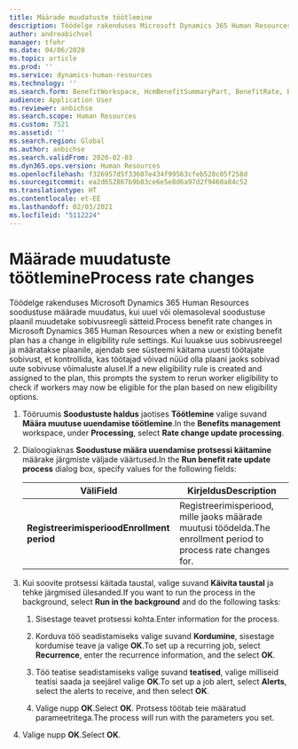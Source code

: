 ```yaml
---
title: Määrade muudatuste töötlemine
description: Töödelge rakenduses Microsoft Dynamics 365 Human Resources soodustuse määrade muudatus, kui uuel või olemasoleval soodustuse plaanil muudetake sobivusreegli sätteid.
author: andreabichsel
manager: tfehr
ms.date: 04/06/2020
ms.topic: article
ms.prod: ''
ms.service: dynamics-human-resources
ms.technology: ''
ms.search.form: BenefitWorkspace, HcmBenefitSummaryPart, BenefitRate, BenefitEligibilityProcessResultViewer
audience: Application User
ms.reviewer: anbichse
ms.search.scope: Human Resources
ms.custom: 7521
ms.assetid: ''
ms.search.region: Global
ms.author: anbichse
ms.search.validFrom: 2020-02-03
ms.dyn365.ops.version: Human Resources
ms.openlocfilehash: f326957d5f33607e434f99563cfeb528c05f258d
ms.sourcegitcommit: ea2d652867b9b83ce6e5e8d6a97d2f9460a84c52
ms.translationtype: HT
ms.contentlocale: et-EE
ms.lasthandoff: 02/03/2021
ms.locfileid: "5112224"
---
```

# <a name="process-rate-changes"></a><span data-ttu-id="def50-103">Määrade muudatuste töötlemine</span><span class="sxs-lookup"><span data-stu-id="def50-103">Process rate changes</span></span>

<span data-ttu-id="def50-104">Töödelge rakenduses Microsoft Dynamics 365 Human Resources soodustuse määrade muudatus, kui uuel või olemasoleval soodustuse plaanil muudetake sobivusreegli sätteid.</span><span class="sxs-lookup"><span data-stu-id="def50-104">Process benefit rate changes in Microsoft Dynamics 365 Human Resources when a new or existing benefit plan has a change in eligibility rule settings.</span></span> <span data-ttu-id="def50-105">Kui luuakse uus sobivusreegel ja määratakse plaanile, ajendab see süsteemi käitama uuesti töötajate sobivust, et kontrollida, kas töötajad võivad nüüd olla plaani jaoks sobivad uute sobivuse võimaluste alusel.</span><span class="sxs-lookup"><span data-stu-id="def50-105">If a new eligibility rule is created and assigned to the plan, this prompts the system to rerun worker eligibility to check if workers may now be eligible for the plan based on new eligibility options.</span></span> 

1. <span data-ttu-id="def50-106">Tööruumis **Soodustuste haldus** jaotises **Töötlemine** valige suvand **Määra muutuse uuendamise töötlemine**.</span><span class="sxs-lookup"><span data-stu-id="def50-106">In the **Benefits management** workspace, under **Processing**, select **Rate change update processing**.</span></span>

2. <span data-ttu-id="def50-107">Dialoogiaknas **Soodustuse määra uuendamise protsessi käitamine** määrake järgmiste väljade väärtused.</span><span class="sxs-lookup"><span data-stu-id="def50-107">In the **Run benefit rate update process** dialog box, specify values for the following fields:</span></span>

   | <span data-ttu-id="def50-108">Väli</span><span class="sxs-lookup"><span data-stu-id="def50-108">Field</span></span> | <span data-ttu-id="def50-109">Kirjeldus</span><span class="sxs-lookup"><span data-stu-id="def50-109">Description</span></span> |
   | --- | --- |
   | <span data-ttu-id="def50-110">**Registreerimisperiood**</span><span class="sxs-lookup"><span data-stu-id="def50-110">**Enrollment period**</span></span> | <span data-ttu-id="def50-111">Registreerimisperiood, mille jaoks määrade muutusi töödelda.</span><span class="sxs-lookup"><span data-stu-id="def50-111">The enrollment period to process rate changes for.</span></span> |

3. <span data-ttu-id="def50-112">Kui soovite protsessi käitada taustal, valige suvand **Käivita taustal** ja tehke järgmised ülesanded.</span><span class="sxs-lookup"><span data-stu-id="def50-112">If you want to run the process in the background, select **Run in the background** and do the following tasks:</span></span>

   1. <span data-ttu-id="def50-113">Sisestage teavet protsessi kohta.</span><span class="sxs-lookup"><span data-stu-id="def50-113">Enter information for the process.</span></span>

   2. <span data-ttu-id="def50-114">Korduva töö seadistamiseks valige suvand **Kordumine**, sisestage kordumise teave ja valige **OK**.</span><span class="sxs-lookup"><span data-stu-id="def50-114">To set up a recurring job, select **Recurrence**, enter the recurrence information, and the select **OK**.</span></span>

   3. <span data-ttu-id="def50-115">Töö teatise seadistamiseks valige suvand **teatised**, valige milliseid teatisi saada ja seejärel valige **OK**.</span><span class="sxs-lookup"><span data-stu-id="def50-115">To set up a job alert, select **Alerts**, select the alerts to receive, and then select **OK**.</span></span>

   4. <span data-ttu-id="def50-116">Valige nupp **OK**.</span><span class="sxs-lookup"><span data-stu-id="def50-116">Select **OK**.</span></span> <span data-ttu-id="def50-117">Protsess töötab teie määratud parameetritega.</span><span class="sxs-lookup"><span data-stu-id="def50-117">The process will run with the parameters you set.</span></span>

4. <span data-ttu-id="def50-118">Valige nupp **OK**.</span><span class="sxs-lookup"><span data-stu-id="def50-118">Select **OK**.</span></span>
